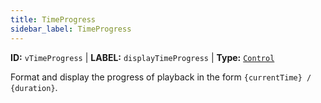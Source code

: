 ```yaml
---
title: TimeProgress
sidebar_label: TimeProgress
---
```


**ID:** `vTimeProgress` | **LABEL:** `displayTimeProgress` | **Type:** [`Control`](../control-interface.md)

Format and display the progress of playback in the form `{currentTime} / {duration}`.